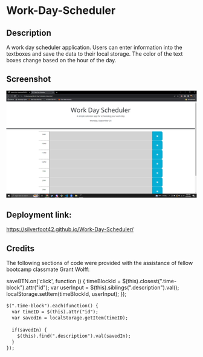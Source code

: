 # Work-Day-Scheduler

## Description

A work day scheduler application. Users can enter information into the textboxes and save the data to their local storage. The color of the text boxes change based on the hour of the day.

## Screenshot

![Alt text](work-day-schedular-screenshot.png)

## Deployment link:

https://silverfoot42.github.io/Work-Day-Scheduler/

## Credits

The following sections of code were provided with the assistance of fellow bootcamp classmate Grant Wolff:

saveBTN.on('click', function () {
      timeBlockId = $(this).closest(".time-block").attr("id");
      var userInput = $(this).siblings(".description").val();
      localStorage.setItem(timeBlockId, userInput);
    });

    $(".time-block").each(function() {
      var timeID = $(this).attr("id");
      var savedIn = localStorage.getItem(timeID);

      if(savedIn) {
        $(this).find(".description").val(savedIn);
      }
    });